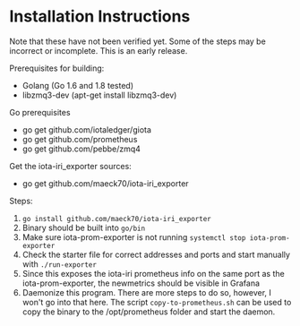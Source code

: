 # Installation Instructions

Note that these have not been verified yet. 
Some of the steps may be incorrect or incomplete.
This is an early release.


Prerequisites for building:
- Golang (Go 1.6 and 1.8 tested)
- libzmq3-dev (apt-get install libzmq3-dev)

Go prerequisites
- go get github.com/iotaledger/giota
- go get github.com/prometheus
- go get github.com/pebbe/zmq4

Get the iota-iri_exporter sources:
- go get github.com/maeck70/iota-iri_exporter


Steps:
1. `go install github.com/maeck70/iota-iri_exporter`
2. Binary should be built into `go/bin`
3. Make sure iota-prom-exporter is not running `systemctl stop iota-prom-exporter`
4. Check the starter file for correct addresses and ports and start manually with `./run-exporter`
5. Since this exposes the iota-iri prometheus info on the same port as the iota-prom-exporter, the newmetrics should be visible in Grafana
6. Daemonize this program. There are more steps to do so, however, I won't go into that here. The script `copy-to-prometheus.sh` can be used to copy the binary to the /opt/prometheus folder and start the daemon.
 
